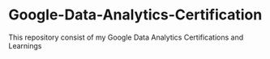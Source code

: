# Google-Data-Analytics-Certification
This repository consist of my Google Data Analytics Certifications and Learnings 
